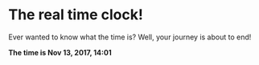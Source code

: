 # The real time clock!

Ever wanted to know what the time is? Well, your journey is about to end!

**The time is Nov 13, 2017, 14:01**